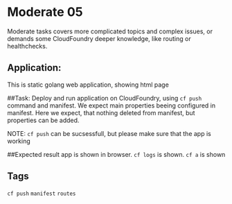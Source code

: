 # Moderate 05
Moderate tasks covers more complicated topics and complex issues,
or demands some CloudFoundry deeper knowledge, like routing or
healthchecks. 

## Application:
This is static golang web application, showing html page 

##Task:
Deploy and run application on CloudFoundry, using `cf push`
command and manifest. We expect main properties beeing configured
in manifest. Here we expect, that nothing deleted from manifest, but
properties can be added. 

NOTE: `cf push` can be sucsessfull, but please make sure that the app is working

##Expected result
app is shown in browser. `cf logs` is shown. `cf a` is shown

## Tags
`cf push` `manifest` `routes`
